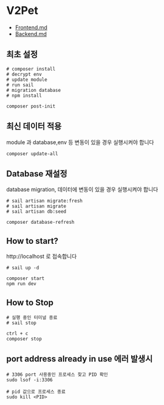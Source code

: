 # V2Pet

- [Frontend.md](Frontend.md)
- [Backend.md](Backend.md)

## 최초 설정

```shell
# composer install
# decrypt env
# update module
# run sail
# migration database
# npm install

composer post-init
```

## 최신 데이터 적용

module 과 database,env 등 변동이 있을 경우 실행시켜야 합니다

```shell
composer update-all
```

## Database 재설정

database migration, 데이터에 변동이 있을 경우 실행시켜야 합니다

```shell
# sail artisan migrate:fresh
# sail artisan migrate
# sail artisan db:seed

composer database-refresh
```

## How to start?

http://localhost 로 접속합니다

```shell
# sail up -d

composer start
npm run dev
```

## How to Stop

```shell
# 실행 중인 터미널 종료
# sail stop

ctrl + c
composer stop
```

## port address already in use 에러 발생시

```shell
# 3306 port 사용중인 프로세스 찾고 PID 확인
sudo lsof -i:3306

# pid 값으로 프로세스 종료
sudo kill <PID>
```
